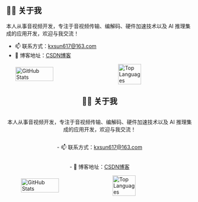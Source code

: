 ## 👨‍💻 关于我

本人从事音视频开发，专注于音视频传输、编解码、硬件加速技术以及 AI 推理集成的应用开发，欢迎与我交流！

- 📫 联系方式：[kxsun617@163.com](mailto:kxsun617@163.com)
- 📝 博客地址：[CSDN博客](https://sunkx.blog.csdn.net)

<div style="display: flex; justify-content: space-around; align-items: center;">
  <!-- GitHub Stats -->
  <img src="https://github-readme-stats.vercel.app/api?username=BreakingY&show_icons=true&theme=tokyonight&hide_rank=true" alt="GitHub Stats" style="width: 45%;"/>

  
  
  <!-- Most Used Languages-->
  <img src="https://github-readme-stats.vercel.app/api/top-langs/?username=BreakingY&layout=compact&theme=tokyonight" alt="Top Languages" style="width: 35%;"/>
</div>

<div style="display: flex; justify-content: center; flex-direction: column; align-items: center; text-align: center;">
  <h2>👨‍💻 关于我</h2>
  <p>本人从事音视频开发，专注于音视频传输、编解码、硬件加速技术以及 AI 推理集成的应用开发，欢迎与我交流！</p>
  <p>- 📫 联系方式：<a href="mailto:kxsun617@163.com">kxsun617@163.com</a></p>
  <p>- 📝 博客地址：<a href="https://sunkx.blog.csdn.net">CSDN博客</a></p>
</div>

<div style="display: flex; justify-content: center; align-items: center; gap: 20px;">
  <!-- GitHub Stats -->
  <img src="https://github-readme-stats.vercel.app/api?username=BreakingY&show_icons=true&theme=tokyonight&hide_rank=true" alt="GitHub Stats" style="width: 45%;"/>

  <!-- Most Used Languages-->
  <img src="https://github-readme-stats.vercel.app/api/top-langs/?username=BreakingY&layout=compact&theme=tokyonight" alt="Top Languages" style="width: 35%;"/>
</div>




















